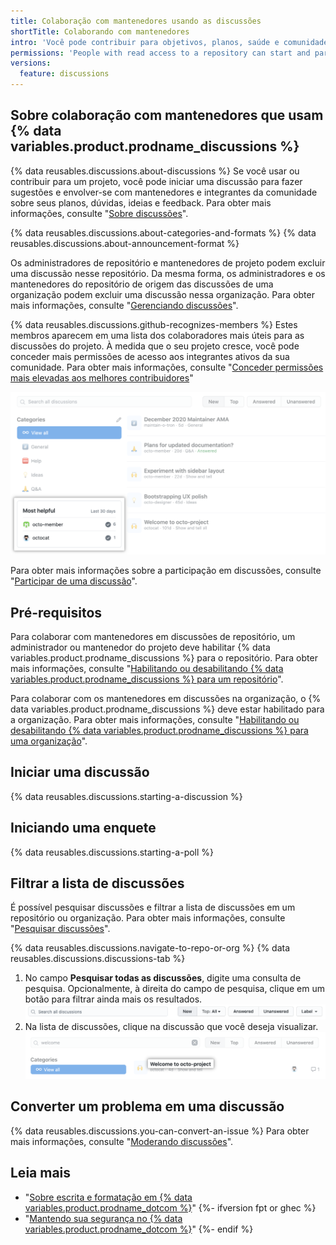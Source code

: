 ```yaml
---
title: Colaboração com mantenedores usando as discussões
shortTitle: Colaborando com mantenedores
intro: 'Você pode contribuir para objetivos, planos, saúde e comunidade para um projeto em {% data variables.product.product_name %} comunicando-se com os mantenedores do projeto em uma discussão.'
permissions: 'People with read access to a repository can start and participate in discussions and polls in the repository. People with read access to the source repository for organization discussions can start and participate in discussions and polls in the organization. {% data reusables.enterprise-accounts.emu-permission-interact %}'
versions:
  feature: discussions
---
```



## Sobre colaboração com mantenedores que usam {% data variables.product.prodname_discussions %}

{% data reusables.discussions.about-discussions %} Se você usar ou contribuir para um projeto, você pode iniciar uma discussão para fazer sugestões e envolver-se com mantenedores e integrantes da comunidade sobre seus planos, dúvidas, ideias e feedback. Para obter mais informações, consulte "[Sobre discussões](/discussions/collaborating-with-your-community-using-discussions/about-discussions)".

{% data reusables.discussions.about-categories-and-formats %} {% data reusables.discussions.about-announcement-format %}

Os administradores de repositório e mantenedores de projeto podem excluir uma discussão nesse repositório. Da mesma forma, os administradores e os mantenedores do repositório de origem das discussões de uma organização podem excluir uma discussão nessa organização. Para obter mais informações, consulte "[Gerenciando discussões](/discussions/managing-discussions-for-your-community/managing-discussions#deleting-a-discussion)".

{% data reusables.discussions.github-recognizes-members %} Estes membros aparecem em uma lista dos colaboradores mais úteis para as discussões do projeto. À medida que o seu projeto cresce, você pode conceder mais permissões de acesso aos integrantes ativos da sua comunidade. Para obter mais informações, consulte "[Conceder permissões mais elevadas aos melhores contribuidores](/discussions/guides/granting-higher-permissions-to-top-contributors)"

![Contribuidores mais úteis para discussões para um projeto](/assets/images/help/discussions/most-helpful.png)

Para obter mais informações sobre a participação em discussões, consulte "[Participar de uma discussão](/discussions/collaborating-with-your-community-using-discussions/participating-in-a-discussion)".

## Pré-requisitos

Para colaborar com mantenedores em discussões de repositório, um administrador ou mantenedor do projeto deve habilitar {% data variables.product.prodname_discussions %} para o repositório. Para obter mais informações, consulte "[Habilitando ou desabilitando {% data variables.product.prodname_discussions %} para um repositório](/github/administering-a-repository/enabling-or-disabling-github-discussions-for-a-repository)".

Para colaborar com os mantenedores em discussões na organização, o {% data variables.product.prodname_discussions %} deve estar habilitado para a organização. Para obter mais informações, consulte "[Habilitando ou desabilitando {% data variables.product.prodname_discussions %} para uma organização](/organizations/managing-organization-settings/enabling-or-disabling-github-discussions-for-an-organization)".

## Iniciar uma discussão

{% data reusables.discussions.starting-a-discussion %}

## Iniciando uma enquete

{% data reusables.discussions.starting-a-poll %}

## Filtrar a lista de discussões

É possível pesquisar discussões e filtrar a lista de discussões em um repositório ou organização. Para obter mais informações, consulte "[Pesquisar discussões](/search-github/searching-on-github/searching-discussions)".

{% data reusables.discussions.navigate-to-repo-or-org %}
{% data reusables.discussions.discussions-tab %}
1. No campo **Pesquisar todas as discussões**, digite uma consulta de pesquisa. Opcionalmente, à direita do campo de pesquisa, clique em um botão para filtrar ainda mais os resultados. ![Barra de pesquisa e botões para filtrar discussões](/assets/images/help/discussions/search-and-filter-controls.png)
1. Na lista de discussões, clique na discussão que você deseja visualizar. ![Resultados da busca de discussões](/assets/images/help/discussions/search-result.png)

## Converter um problema em uma discussão

{% data reusables.discussions.you-can-convert-an-issue %} Para obter mais informações, consulte "[Moderando discussões](/discussions/managing-discussions-for-your-community/moderating-discussions#converting-an-issue-to-a-discussion)".

## Leia mais

- "[Sobre escrita e formatação em {% data variables.product.prodname_dotcom %}](/github/writing-on-github/about-writing-and-formatting-on-github)"
{%- ifversion fpt or ghec %}
- "[Mantendo sua segurança no {% data variables.product.prodname_dotcom %}](/communities/maintaining-your-safety-on-github)"
{%- endif %}
